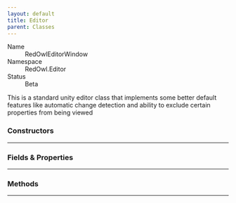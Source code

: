 ```yaml
---
layout: default
title: Editor
parent: Classes
---
```


<dl>
  <dt>Name</dt>
  <dd>RedOwlEditorWindow</dd>
  <dt>Namespace</dt>
  <dd>RedOwl.Editor</dd>
  <dt>Status</dt>
  <dd><span class="label label-yellow">Beta</span></dd>
</dl>

This is a standard unity editor class that implements some better default features like automatic change detection and ability to exclude certain properties from being viewed

### Constructors
---

### Fields & Properties
---

### Methods
---
